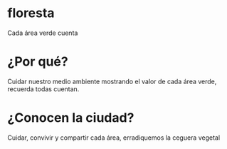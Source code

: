 # floresta
Cada área verde cuenta
# ¿Por qué?
Cuidar nuestro medio ambiente mostrando el valor de cada área verde, recuerda todas cuentan.
# ¿Conocen la ciudad?
Cuidar, convivir y compartir cada área, erradiquemos la ceguera vegetal
